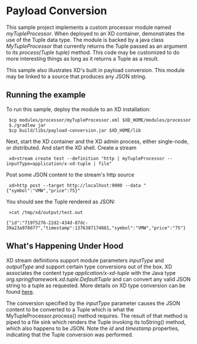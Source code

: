 Payload Conversion
==

This sample project implements a custom processor module named *myTupleProcessor*. When deployed to an XD container, demonstrates the use of the Tuple data type. The module is backed by a java class *MyTupleProcessor* that currently returns the Tuple passed as an argument to its *process(Tuple tuple)* method. This code may be customized to do more interesting things as long as it returns a Tuple as a result. 

This sample also illustrates XD's built in payload conversion. This module may be linked to a source that produces any JSON string.

Running the example
---
To run this sample, deploy the module to an XD installation:

     $cp modules/processor/myTupleProcessor.xml $XD_HOME/modules/processor
     $./gradlew jar
     $cp build/libs/payload-conversion.jar $XD_HOME/lib
  
Next, start the XD container and the XD admin process, either single-node, or distributed. And start the XD shell. Create a stream

     xd>stream create test --definition "http | myTupleProcessor --inputType=application/x-xd-tuple | file"
     
Post some JSON content to the stream's http source
     
     xd>http post --target http://localhost:9000 --data "{"symbol":"VMW","price":75}"     
     
You should see the Tuple rendered as JSON:
	
	 >cat /tmp/xd/output/test.out
     
    {"id":"719f5276-22d2-434d-87dc-39a23a978077","timestamp":1376387174881,"symbol":"VMW","price":"75"}
    
What's Happening Under Hood
----
XD stream definitions support module parameters *inputType* and *outputType* and support certain type conversions out of the box. XD associates the content type *application/x-xd-tuple* with the Java type *org.springframework.xd.tuple.DefaultTuple* and can convert any valid JSON string to a tuple as requested. More details on XD type conversion can be found [here](https://github.com/spring-projects/spring-xd/wiki/Type-Conversion).
    
The conversion specified by the *inputType* parameter causes the JSON content to be converted to a Tuple which is what the MyTupleProcessor.process() method requires. The result of that method is piped to a file sink which renders the Tuple invoking its toString() method, which also happens to be JSON. Note the *id* and *timestamp* properties, indicating that the Tuple conversion was performed.   
